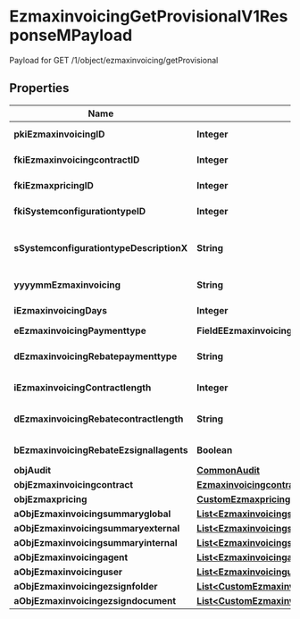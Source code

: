 

# EzmaxinvoicingGetProvisionalV1ResponseMPayload

Payload for GET /1/object/ezmaxinvoicing/getProvisional

## Properties

| Name | Type | Description | Notes |
|------------ | ------------- | ------------- | -------------|
|**pkiEzmaxinvoicingID** | **Integer** | The unique ID of the Ezmaxinvoicing |  [optional] |
|**fkiEzmaxinvoicingcontractID** | **Integer** | The unique ID of the Ezmaxinvoicingcontract |  |
|**fkiEzmaxpricingID** | **Integer** | The unique ID of the Ezmaxpricing |  |
|**fkiSystemconfigurationtypeID** | **Integer** | The unique ID of the Systemconfigurationtype |  |
|**sSystemconfigurationtypeDescriptionX** | **String** | The description of the Systemconfigurationtype in the language of the requester |  |
|**yyyymmEzmaxinvoicing** | **String** | The YYYYMM period of the Ezmaxinvoicing |  |
|**iEzmaxinvoicingDays** | **Integer** | The number of days invoiced |  |
|**eEzmaxinvoicingPaymenttype** | **FieldEEzmaxinvoicingPaymenttype** |  |  |
|**dEzmaxinvoicingRebatepaymenttype** | **String** | The percentage of rebate depending of the payment type |  |
|**iEzmaxinvoicingContractlength** | **Integer** | The length of the contract in years |  |
|**dEzmaxinvoicingRebatecontractlength** | **String** | The percentage of rebate depending of the contract length |  |
|**bEzmaxinvoicingRebateEzsignallagents** | **Boolean** | Whether the rebate for eZsign is for all agents |  |
|**objAudit** | [**CommonAudit**](CommonAudit.md) |  |  [optional] |
|**objEzmaxinvoicingcontract** | [**EzmaxinvoicingcontractResponseCompound**](EzmaxinvoicingcontractResponseCompound.md) |  |  |
|**objEzmaxpricing** | [**CustomEzmaxpricingResponse**](CustomEzmaxpricingResponse.md) |  |  |
|**aObjEzmaxinvoicingsummaryglobal** | [**List&lt;EzmaxinvoicingsummaryglobalResponseCompound&gt;**](EzmaxinvoicingsummaryglobalResponseCompound.md) |  |  |
|**aObjEzmaxinvoicingsummaryexternal** | [**List&lt;EzmaxinvoicingsummaryexternalResponseCompound&gt;**](EzmaxinvoicingsummaryexternalResponseCompound.md) |  |  |
|**aObjEzmaxinvoicingsummaryinternal** | [**List&lt;EzmaxinvoicingsummaryinternalResponseCompound&gt;**](EzmaxinvoicingsummaryinternalResponseCompound.md) |  |  |
|**aObjEzmaxinvoicingagent** | [**List&lt;EzmaxinvoicingagentResponseCompound&gt;**](EzmaxinvoicingagentResponseCompound.md) |  |  |
|**aObjEzmaxinvoicinguser** | [**List&lt;EzmaxinvoicinguserResponseCompound&gt;**](EzmaxinvoicinguserResponseCompound.md) |  |  |
|**aObjEzmaxinvoicingezsignfolder** | [**List&lt;CustomEzmaxinvoicingEzsignfolderResponse&gt;**](CustomEzmaxinvoicingEzsignfolderResponse.md) |  |  |
|**aObjEzmaxinvoicingezsigndocument** | [**List&lt;CustomEzmaxinvoicingEzsigndocumentResponse&gt;**](CustomEzmaxinvoicingEzsigndocumentResponse.md) |  |  |



